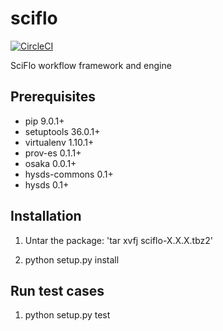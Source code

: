 # sciflo

[![CircleCI](https://circleci.com/gh/hysds/sciflo.svg?style=svg)](https://circleci.com/gh/hysds/sciflo)

SciFlo workflow framework and engine


## Prerequisites

- pip 9.0.1+
- setuptools 36.0.1+
- virtualenv 1.10.1+
- prov-es 0.1.1+
- osaka 0.0.1+
- hysds-commons 0.1+
- hysds 0.1+


## Installation

1.  Untar the package: 'tar xvfj sciflo-X.X.X.tbz2'

2.  python setup.py install


## Run test cases

1.  python setup.py test
